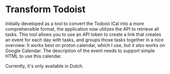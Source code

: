 # Transform Todoist
Initially developed as a tool to convert the Todoist iCal into a more comprehensible format, the application now utilizes the API to retrieve all tasks.
This tool allows you to use an API token to create a link that creates an event for each day with tasks, and groups those tasks together in a nice overview.
It works best on proton calendar, which I use, but it also works on Google Calendar. 
The description of the event needs to support simple HTML to use this calendar.

Currently, it's only available in Dutch.
